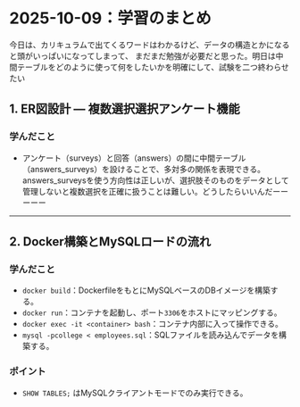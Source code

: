 # 2025-10-09：学習のまとめ

今日は、カリキュラムで出てくるワードはわかるけど、データの構造とかになると頭がいっぱいになってしまって、
まだまだ勉強が必要だと思った。明日は中間テーブルをどのように使って何をしたいかを明確にして、試験を二つ終わらせたい

## 1. ER図設計 — 複数選択選択アンケート機能

### 学んだこと
- アンケート（surveys）と回答（answers）の間に中間テーブル（answers_surveys）を設けることで、多対多の関係を表現できる。
answers_surveysを使う方向性は正しいが、選択肢そのものをデータとして管理しないと複数選択を正確に扱うことは難しい。どうしたらいいんだーーーーー

---

## 2. Docker構築とMySQLロードの流れ

### 学んだこと
- `docker build`：DockerfileをもとにMySQLベースのDBイメージを構築する。
- `docker run`：コンテナを起動し、ポート`3306`をホストにマッピングする。
- `docker exec -it <container> bash`：コンテナ内部に入って操作できる。
- `mysql -pcollege < employees.sql`：SQLファイルを読み込んでデータを構築する。

### ポイント
- `SHOW TABLES;` はMySQLクライアントモードでのみ実行できる。 